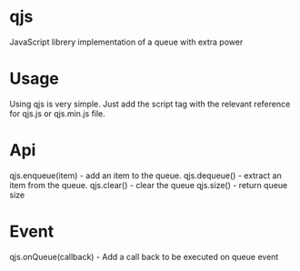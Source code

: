 # qjs
JavaScript librery implementation of a queue with extra power

# Usage

Using qjs is very simple. Just add the script tag with the relevant reference for qjs.js or qjs.min.js file.


# Api

qjs.enqueue(item) - add an item to the queue.
qjs.dequeue() - extract an item from the queue.
qjs.clear() - clear the queue
qjs.size() - return queue size


# Event

qjs.onQueue(callback) - Add a call back to be executed on queue event